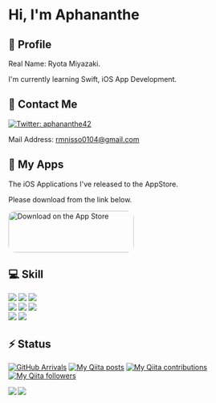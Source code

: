 # Hi, I'm Aphananthe


## 👤 Profile

Real Name: Ryota Miyazaki.<br>

I'm currently learning Swift, iOS App Development.<br>


## 📩 Contact Me

<p>
  <a href="https://twitter.com/aphananthe42" target="_blank">
    <img alt="Twitter: aphananthe42" src="https://img.shields.io/twitter/follow/aphananthe42.svg?style=social" />
  </a>
</p>

Mail Address: rmnisso0104@gmail.com


## 📱 My Apps

The iOS Applications I've released to the AppStore.<br>

Please download from the link below.

<a href="https://apps.apple.com/us/developer/ryota-miyazaki/id1521398191?itsct=apps_box&amp;itscg=30200" style="display: inline-block; overflow: hidden; border-top-left-radius: 13px; border-top-right-radius: 13px; border-bottom-right-radius: 13px; border-bottom-left-radius: 13px; width: 250px; height: 83px;"><img src="https://tools.applemediaservices.com/api/badges/download-on-the-app-store/black/en-US?size=250x83&h=fdf6618051739407931f48edd9e98248" alt="Download on the App Store" style="border-top-left-radius: 13px; border-top-right-radius: 13px; border-bottom-right-radius: 13px; border-bottom-left-radius: 13px; width: 250px; height: 83px;"></a>


## 💻 Skill

<a> <img src="https://img.shields.io/badge/Git-F05032.svg?&style=flat&logo=git&logoColor=white"/> </a>
<a> <img src="https://img.shields.io/badge/GitHub-181717.svg?&style=flat&logo=github&logoColor=white"/> </a>
<a> <img src="https://img.shields.io/badge/Figma-F24E1E.svg?&style=flat&logo=figma&logoColor=white"/> </a> <br>
<a> <img src="https://img.shields.io/badge/TypeScript-007ACC.svg?&style=flat&logo=typescript&logoColor=white"> </a>
<a> <img src="https://img.shields.io/badge/Vue.js-4FC08D.svg?&style=flat&logo=vue-dot-js&logoColor=white"> </a>
<a> <img src="https://img.shields.io/badge/Vuetify-1867C0.svg?&style=flat&logo=vuetify&logoColor=white"> </a> <br>
<a> <img src="https://img.shields.io/badge/Swift-FA7343.svg?&style=flat&logo=swift&logoColor=white"/> </a>
<a> <img src="https://img.shields.io/badge/Firebase-FFCA28.svg?&style=flat&logo=firebase&logoColor=black"/> </a>


## ⚡️ Status

[![GitHub Arrivals](https://komarev.com/ghpvc/?username=aphananthe42)](https://github.com/aphananthe42) [![My Qiita posts](https://qiita-badge.apiapi.app/s/aphananthe42/posts.svg)](http://qiita.com/aphananthe42) [![My Qiita contributions](https://qiita-badge.apiapi.app/s/aphananthe42/contributions.svg)](http://qiita.com/aphananthe42) [![My Qiita followers](https://qiita-badge.apiapi.app/s/aphananthe42/followers.svg)](http://qiita.com/aphananthe42)

<a href="https://github.com/aphananthe42">
  <img align="left" src="https://github-readme-stats.vercel.app/api?username=aphananthe42&show_icons=true&count_private=true&theme=tokyonight" />
</a>

<a href="https://github.com/aphananthe42">
  <img align="left" src="https://github-readme-stats.vercel.app/api/top-langs/?username=aphananthe42&layout=compact&theme=tokyonight" />
</a>
